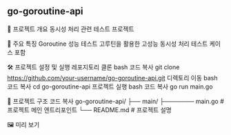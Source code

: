 ## go-goroutine-api

📌 프로젝트 개요
동시성 처리 관련 테스트 프로젝트 

🔑 주요 특징
Goroutine 성능 테스트
고루틴을 활용한 고성능 동시성 처리 테스트 케이스 포함

🛠️ 프로젝트 설정 및 실행
레포지토리 클론
bash
코드 복사
git clone https://github.com/your-username/go-goroutine-api.git
디렉토리 이동
bash
코드 복사
cd go-goroutine-api
프로젝트 실행
bash
코드 복사
go run main.go

📁 프로젝트 구조
코드 복사
go-goroutine-api/
├── main/
├─────── main.go           # 프로젝트 메인 엔트리포인트
└── README.md              # 프로젝트 설명

🖼️ 미리 보기
